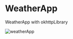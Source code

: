 # WeatherApp
WeatherApp with okhttpLibrary

![weatherApp](https://user-images.githubusercontent.com/63581864/182921453-187f2713-6ff3-46d7-92ba-bb0afa9f5197.jpg)
